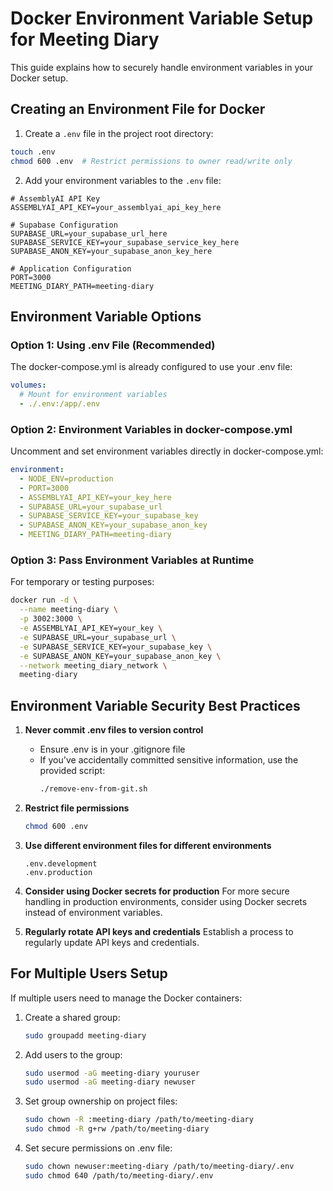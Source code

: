 # Docker Environment Variable Setup for Meeting Diary

This guide explains how to securely handle environment variables in your Docker setup.

## Creating an Environment File for Docker

1. Create a `.env` file in the project root directory:

```bash
touch .env
chmod 600 .env  # Restrict permissions to owner read/write only
```

2. Add your environment variables to the `.env` file:

```
# AssemblyAI API Key
ASSEMBLYAI_API_KEY=your_assemblyai_api_key_here

# Supabase Configuration
SUPABASE_URL=your_supabase_url_here
SUPABASE_SERVICE_KEY=your_supabase_service_key_here
SUPABASE_ANON_KEY=your_supabase_anon_key_here

# Application Configuration
PORT=3000
MEETING_DIARY_PATH=meeting-diary
```

## Environment Variable Options

### Option 1: Using .env File (Recommended)

The docker-compose.yml is already configured to use your .env file:

```yaml
volumes:
  # Mount for environment variables
  - ./.env:/app/.env
```

### Option 2: Environment Variables in docker-compose.yml

Uncomment and set environment variables directly in docker-compose.yml:

```yaml
environment:
  - NODE_ENV=production
  - PORT=3000
  - ASSEMBLYAI_API_KEY=your_key_here
  - SUPABASE_URL=your_supabase_url
  - SUPABASE_SERVICE_KEY=your_supabase_key
  - SUPABASE_ANON_KEY=your_supabase_anon_key
  - MEETING_DIARY_PATH=meeting-diary
```

### Option 3: Pass Environment Variables at Runtime

For temporary or testing purposes:

```bash
docker run -d \
  --name meeting-diary \
  -p 3002:3000 \
  -e ASSEMBLYAI_API_KEY=your_key \
  -e SUPABASE_URL=your_supabase_url \
  -e SUPABASE_SERVICE_KEY=your_supabase_key \
  -e SUPABASE_ANON_KEY=your_supabase_anon_key \
  --network meeting_diary_network \
  meeting-diary
```

## Environment Variable Security Best Practices

1. **Never commit .env files to version control**
   - Ensure .env is in your .gitignore file
   - If you've accidentally committed sensitive information, use the provided script:
     ```bash
     ./remove-env-from-git.sh
     ```

2. **Restrict file permissions**
   ```bash
   chmod 600 .env
   ```

3. **Use different environment files for different environments**
   ```
   .env.development
   .env.production
   ```

4. **Consider using Docker secrets for production**
   For more secure handling in production environments, consider using Docker secrets instead of environment variables.

5. **Regularly rotate API keys and credentials**
   Establish a process to regularly update API keys and credentials.

## For Multiple Users Setup

If multiple users need to manage the Docker containers:

1. Create a shared group:
   ```bash
   sudo groupadd meeting-diary
   ```

2. Add users to the group:
   ```bash
   sudo usermod -aG meeting-diary youruser
   sudo usermod -aG meeting-diary newuser
   ```

3. Set group ownership on project files:
   ```bash
   sudo chown -R :meeting-diary /path/to/meeting-diary
   sudo chmod -R g+rw /path/to/meeting-diary
   ```

4. Set secure permissions on .env file:
   ```bash
   sudo chown newuser:meeting-diary /path/to/meeting-diary/.env
   sudo chmod 640 /path/to/meeting-diary/.env
   ```